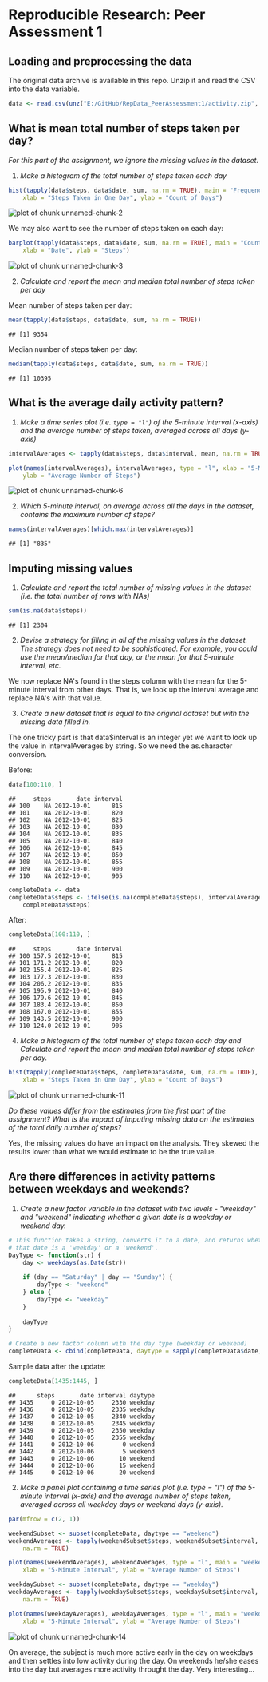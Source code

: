 # Reproducible Research: Peer Assessment 1


## Loading and preprocessing the data

The original data archive is available in this repo. Unzip it and read the
CSV into the data variable.


```r
data <- read.csv(unz("E:/GitHub/RepData_PeerAssessment1/activity.zip", "activity.csv"))
```



## What is mean total number of steps taken per day?

*For this part of the assignment, we ignore the missing values in the dataset.*

1. *Make a histogram of the total number of steps taken each day*


```r
hist(tapply(data$steps, data$date, sum, na.rm = TRUE), main = "Frequency of Steps Per Day", 
    xlab = "Steps Taken in One Day", ylab = "Count of Days")
```

![plot of chunk unnamed-chunk-2](figure/unnamed-chunk-2.png) 


We may also want to see the number of steps taken on each day:


```r
barplot(tapply(data$steps, data$date, sum, na.rm = TRUE), main = "Count of Steps Each Day", 
    xlab = "Date", ylab = "Steps")
```

![plot of chunk unnamed-chunk-3](figure/unnamed-chunk-3.png) 


2. *Calculate and report the mean and median total number of steps taken per day*

Mean number of steps taken per day:


```r
mean(tapply(data$steps, data$date, sum, na.rm = TRUE))
```

```
## [1] 9354
```


Median number of steps taken per day:


```r
median(tapply(data$steps, data$date, sum, na.rm = TRUE))
```

```
## [1] 10395
```


## What is the average daily activity pattern?


1. *Make a time series plot (i.e. `type = "l"`) of the 5-minute interval (x-axis) and the average number of steps taken, averaged across all days (y-axis)*


```r
intervalAverages <- tapply(data$steps, data$interval, mean, na.rm = TRUE)

plot(names(intervalAverages), intervalAverages, type = "l", xlab = "5-Minute Interval", 
    ylab = "Average Number of Steps")
```

![plot of chunk unnamed-chunk-6](figure/unnamed-chunk-6.png) 


2. *Which 5-minute interval, on average across all the days in the dataset, contains the maximum number of steps?*


```r
names(intervalAverages)[which.max(intervalAverages)]
```

```
## [1] "835"
```


## Imputing missing values


1. *Calculate and report the total number of missing values in the dataset (i.e. the total number of rows with NAs)*


```r
sum(is.na(data$steps))
```

```
## [1] 2304
```


2. *Devise a strategy for filling in all of the missing values in the dataset. The strategy does not need to be sophisticated. For example, you could use the mean/median for that day, or the mean for that 5-minute interval, etc.*

We now replace NA's found in the steps column with the mean for the 5-minute
interval from other days. That is, we look up the interval average and replace
NA's with that value.

3. *Create a new dataset that is equal to the original dataset but with the missing data filled in.*

The one tricky part is that data$interval is an integer yet we want to look up
the value in intervalAverages by string. So we need the as.character conversion.

Before:


```r
data[100:110, ]
```

```
##     steps       date interval
## 100    NA 2012-10-01      815
## 101    NA 2012-10-01      820
## 102    NA 2012-10-01      825
## 103    NA 2012-10-01      830
## 104    NA 2012-10-01      835
## 105    NA 2012-10-01      840
## 106    NA 2012-10-01      845
## 107    NA 2012-10-01      850
## 108    NA 2012-10-01      855
## 109    NA 2012-10-01      900
## 110    NA 2012-10-01      905
```

```r
completeData <- data
completeData$steps <- ifelse(is.na(completeData$steps), intervalAverages[as.character(completeData$interval)], 
    completeData$steps)
```


After:


```r
completeData[100:110, ]
```

```
##     steps       date interval
## 100 157.5 2012-10-01      815
## 101 171.2 2012-10-01      820
## 102 155.4 2012-10-01      825
## 103 177.3 2012-10-01      830
## 104 206.2 2012-10-01      835
## 105 195.9 2012-10-01      840
## 106 179.6 2012-10-01      845
## 107 183.4 2012-10-01      850
## 108 167.0 2012-10-01      855
## 109 143.5 2012-10-01      900
## 110 124.0 2012-10-01      905
```


4. *Make a histogram of the total number of steps taken each day and Calculate and report the mean and median total number of steps taken per day.*


```r
hist(tapply(completeData$steps, completeData$date, sum, na.rm = TRUE), main = "Frequency of Steps Per Day", 
    xlab = "Steps Taken in One Day", ylab = "Count of Days")
```

![plot of chunk unnamed-chunk-11](figure/unnamed-chunk-11.png) 


*Do these values differ from the estimates from the first part of the assignment? What is the impact of imputing missing data on the estimates of the total daily number of steps?*

Yes, the missing values do have an impact on the analysis. They skewed the
results lower than what we would estimate to be the true value.

## Are there differences in activity patterns between weekdays and weekends?

1. *Create a new factor variable in the dataset with two levels - "weekday" and "weekend" indicating whether a given date is a weekday or weekend day.*


```r
# This function takes a string, converts it to a date, and returns whether
# that date is a 'weekday' or a 'weekend'.
DayType <- function(str) {
    day <- weekdays(as.Date(str))
    
    if (day == "Saturday" | day == "Sunday") {
        dayType <- "weekend"
    } else {
        dayType <- "weekday"
    }
    
    dayType
}

# Create a new factor column with the day type (weekday or weekend)
completeData <- cbind(completeData, daytype = sapply(completeData$date, DayType))
```


Sample data after the update:


```r
completeData[1435:1445, ]
```

```
##      steps       date interval daytype
## 1435     0 2012-10-05     2330 weekday
## 1436     0 2012-10-05     2335 weekday
## 1437     0 2012-10-05     2340 weekday
## 1438     0 2012-10-05     2345 weekday
## 1439     0 2012-10-05     2350 weekday
## 1440     0 2012-10-05     2355 weekday
## 1441     0 2012-10-06        0 weekend
## 1442     0 2012-10-06        5 weekend
## 1443     0 2012-10-06       10 weekend
## 1444     0 2012-10-06       15 weekend
## 1445     0 2012-10-06       20 weekend
```


2. *Make a panel plot containing a time series plot (i.e. type = "l") of the 5-minute interval (x-axis) and the average number of steps taken, averaged across all weekday days or weekend days (y-axis).*


```r
par(mfrow = c(2, 1))

weekendSubset <- subset(completeData, daytype == "weekend")
weekendAverages <- tapply(weekendSubset$steps, weekendSubset$interval, mean, 
    na.rm = TRUE)

plot(names(weekendAverages), weekendAverages, type = "l", main = "weekend", 
    xlab = "5-Minute Interval", ylab = "Average Number of Steps")

weekdaySubset <- subset(completeData, daytype == "weekday")
weekdayAverages <- tapply(weekdaySubset$steps, weekdaySubset$interval, mean, 
    na.rm = TRUE)

plot(names(weekdayAverages), weekdayAverages, type = "l", main = "weekday", 
    xlab = "5-Minute Interval", ylab = "Average Number of Steps")
```

![plot of chunk unnamed-chunk-14](figure/unnamed-chunk-14.png) 


On average, the subject is much more active early in the day on weekdays and
then settles into low activity during the day. On weekends he/she eases into
the day but averages more activity throught the day. Very interesting...
